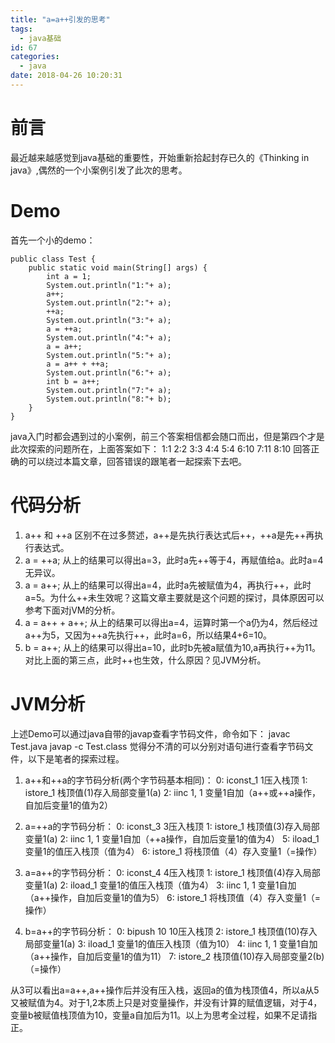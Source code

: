 ```yaml
---
title: "a=a++引发的思考"
tags:
  - java基础
id: 67
categories:
  - java
date: 2018-04-26 10:20:31
---
```

# 前言 #

最近越来越感觉到java基础的重要性，开始重新拾起封存已久的《Thinking in java》,偶然的一个小案例引发了此次的思考。

# Demo #

首先一个小的demo：

	public class Test {
		public static void main(String[] args) {
			int a = 1;
			System.out.println("1:"+ a);
			a++;
			System.out.println("2:"+ a);
			++a;
			System.out.println("3:"+ a);
			a = ++a;
			System.out.println("4:"+ a);
			a = a++;
			System.out.println("5:"+ a);
			a = a++ + ++a;
			System.out.println("6:"+ a);
			int b = a++;
			System.out.println("7:"+ a);
			System.out.println("8:"+ b);
		}
	}

java入门时都会遇到过的小案例，前三个答案相信都会随口而出，但是第四个才是此次探索的问题所在，上面答案如下：
	1:1
	2:2
	3:3
	4:4
	5:4
	6:10
	7:11
	8:10
回答正确的可以绕过本篇文章，回答错误的跟笔者一起探索下去吧。

# 代码分析 #
1. a++ 和 ++a 区别不在过多赘述，a++是先执行表达式后++，++a是先++再执行表达式。
2. a = ++a; 从上的结果可以得出a=3，此时a先++等于4，再赋值给a。此时a=4无异议。
3. a = a++; 从上的结果可以得出a=4，此时a先被赋值为4，再执行++，此时a=5。为什么++未生效呢？这篇文章主要就是这个问题的探讨，具体原因可以参考下面对jVM的分析。
4. a = a++ + a++; 从上的结果可以得出a=4，运算时第一个a仍为4，然后经过a++为5，又因为++a先执行++，此时a=6，所以结果4+6=10。
5. b = a++; 从上的结果可以得出a=10，此时b先被a赋值为10,a再执行++为11。对比上面的第三点，此时++也生效，什么原因？见JVM分析。

# JVM分析 #

上述Demo可以通过java自带的javap查看字节码文件，命令如下：
	javac Test.java
	javap -c Test.class
觉得分不清的可以分别对语句进行查看字节码文件，以下是笔者的探索过程。
1. a++和++a的字节码分析(两个字节码基本相同)：
	   0: iconst_1					1压入栈顶
       1: istore_1					栈顶值(1)存入局部变量1(a)
       2: iinc          1, 1		  变量1自加（a++或++a操作，自加后变量1的值为2）  

2. a=++a的字节码分析：
	   0: iconst_3					3压入栈顶
       1: istore_1					栈顶值(3)存入局部变量1(a)
       2: iinc          1, 1		  变量1自加（++a操作，自加后变量1的值为4）
       5: iload_1					 变量1的值压入栈顶（值为4）
       6: istore_1					将栈顶值（4）存入变量1（=操作）
				
3. a=a++的字节码分析：
       0: iconst_4					4压入栈顶
       1: istore_1					栈顶值(4)存入局部变量1(a)
       2: iload_1					 变量1的值压入栈顶（值为4）
       3: iinc          1, 1		  变量1自加（a++操作，自加后变量1的值为5）
       6: istore_1					将栈顶值（4）存入变量1（=操作）  

4. b=a++的字节码分析：
       0: bipush        10			10压入栈顶
       2: istore_1					栈顶值(10)存入局部变量1(a)
       3: iload_1					 变量1的值压入栈顶（值为10）
       4: iinc          1, 1		  变量1自加（a++操作，自加后变量1的值为11）
       7: istore_2					栈顶值(10)存入局部变量2(b)（=操作）
        
从3可以看出a=a++,a++操作后并没有压入栈，返回a的值为栈顶值4，所以a从5又被赋值为4。对于1,2本质上只是对变量操作，并没有计算的赋值逻辑，对于4，变量b被赋值栈顶值为10，变量a自加后为11。以上为思考全过程，如果不足请指正。






